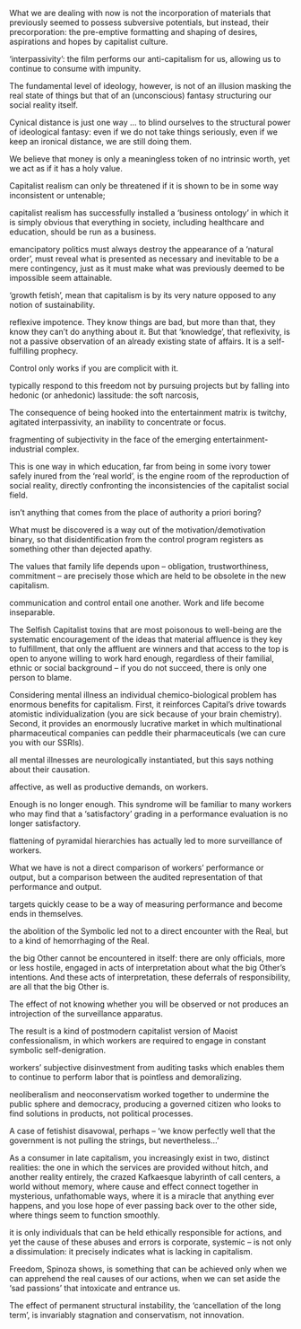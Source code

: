 What we are dealing with now is not the incorporation of materials that previously seemed to possess subversive potentials, but instead, their precorporation: the pre-emptive formatting and shaping of desires, aspirations and hopes by capitalist culture.

‘interpassivity’: the film performs our anti-capitalism for us, allowing us to continue to consume with impunity.

The fundamental level of ideology, however, is not of an illusion masking the real state of things but that of an (unconscious) fantasy structuring our social reality itself.

Cynical distance is just one way … to blind ourselves to the structural power of ideological fantasy: even if we do not take things seriously, even if we keep an ironical distance, we are still doing them.

We believe that money is only a meaningless token of no intrinsic worth, yet we act as if it has a holy value.

Capitalist realism can only be threatened if it is shown to be in some way inconsistent or untenable;

capitalist realism has successfully installed a ‘business ontology’ in which it is simply obvious that everything in society, including healthcare and education, should be run as a business.

emancipatory politics must always destroy the appearance of a ‘natural order’, must reveal what is presented as necessary and inevitable to be a mere contingency, just as it must make what was previously deemed to be impossible seem attainable.

‘growth fetish’, mean that capitalism is by its very nature opposed to any notion of sustainability.

reflexive impotence. They know things are bad, but more than that, they know they can’t do anything about it. But that ‘knowledge’, that reflexivity, is not a passive observation of an already existing state of affairs. It is a self-fulfilling prophecy.

Control only works if you are complicit with it.

typically respond to this freedom not by pursuing projects but by falling into hedonic (or anhedonic) lassitude: the soft narcosis,

The consequence of being hooked into the entertainment matrix is twitchy, agitated interpassivity, an inability to concentrate or focus.

fragmenting of subjectivity in the face of the emerging entertainment-industrial complex.

This is one way in which education, far from being in some ivory tower safely inured from the ‘real world’, is the engine room of the reproduction of social reality, directly confronting the inconsistencies of the capitalist social field.

isn’t anything that comes from the place of authority a priori boring?

What must be discovered is a way out of the motivation/demotivation binary, so that disidentification from the control program registers as something other than dejected apathy.

The values that family life depends upon – obligation, trustworthiness, commitment – are precisely those which are held to be obsolete in the new capitalism.

communication and control entail one another.
Work and life become inseparable.

The Selfish Capitalist toxins that are most poisonous to well-being are the systematic encouragement of the ideas that material affluence is they key to fulfillment, that only the affluent are winners and that access to the top is open to anyone willing to work hard enough, regardless of their familial, ethnic or social background – if you do not succeed, there is only one person to blame.

Considering mental illness an individual chemico-biological problem has enormous benefits for capitalism. First, it reinforces Capital’s drive towards atomistic individualization (you are sick because of your brain chemistry). Second, it provides an enormously lucrative market in which multinational pharmaceutical companies can peddle their pharmaceuticals (we can cure you with our SSRIs).

all mental illnesses are neurologically instantiated, but this says nothing about their causation.

affective, as well as productive demands, on workers.

Enough is no longer enough. This syndrome will be familiar to many workers who may find that a ‘satisfactory’ grading in a performance evaluation is no longer satisfactory.

flattening of pyramidal hierarchies has actually led to more surveillance of workers.

What we have is not a direct comparison of workers’ performance or output, but a comparison between the audited representation of that performance and output.

targets quickly cease to be a way of measuring performance and become ends in themselves.

the abolition of the Symbolic led not to a direct encounter with the Real, but to a kind of hemorrhaging of the Real.

the big Other cannot be encountered in itself: there are only officials, more or less hostile, engaged in acts of interpretation about what the big Other’s intentions. And these acts of interpretation, these deferrals of responsibility, are all that the big Other is.

The effect of not knowing whether you will be observed or not produces an introjection of the surveillance apparatus.

The result is a kind of postmodern capitalist version of Maoist confessionalism, in which workers are required to engage in constant symbolic self-denigration.

workers’ subjective disinvestment from auditing tasks which enables them to continue to perform labor that is pointless and demoralizing.

neoliberalism and neoconservatism worked together to undermine the public sphere and democracy, producing a governed citizen who looks to find solutions in products, not political processes.

A case of fetishist disavowal, perhaps – ‘we know perfectly well that the government is not pulling the strings, but nevertheless...’

As a consumer in late capitalism, you increasingly exist in two, distinct realities: the one in which the services are provided without hitch, and another reality entirely, the crazed Kafkaesque labyrinth of call centers, a world without memory, where cause and effect connect together in mysterious, unfathomable ways, where it is a miracle that anything ever happens, and you lose hope of ever passing back over to the other side, where things seem to function smoothly.

it is only individuals that can be held ethically responsible for actions, and yet the cause of these abuses and errors is corporate, systemic – is not only a dissimulation: it precisely indicates what is lacking in capitalism.

Freedom, Spinoza shows, is something that can be achieved only when we can apprehend the real causes of our actions, when we can set aside the ‘sad passions’ that intoxicate and entrance us.

The effect of permanent structural instability, the ‘cancellation of the long term’, is invariably stagnation and conservatism, not innovation.